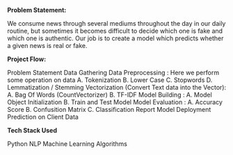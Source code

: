 ****Problem Statement:****

We consume news through several mediums throughout the day in our daily routine, but sometimes it becomes difficult to decide which one is fake and which one is authentic. Our job is to create a model which predicts whether a given news is real or fake.

**Project Flow:**

Problem Statement
Data Gathering
Data Preprocessing : Here we perform some operation on data A. Tokenization B. Lower Case C. Stopwords D. Lemmatization / Stemming
Vectorization (Convert Text data into the Vector): A. Bag Of Words (CountVectorizer) B. TF-IDF
Model Building : A. Model Object Initialization B. Train and Test Model
Model Evaluation : A. Accuracy Score B. Confusition Matrix C. Classification Report
Model Deployment
Prediction on Client Data

**Tech Stack Used**

Python
NLP
Machine Learning Algorithms
